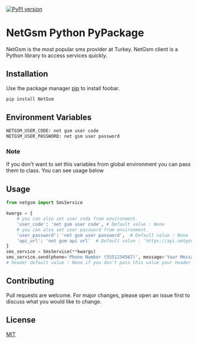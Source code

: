 [![PyPI version](https://img.shields.io/pypi/v/NetGsm.svg)](https://pypi.python.org/pypi/NetGsm)

# NetGsm Python PyPackage

NetGsm is the most popular sms provider at Turkey. NetGsm client is a Python library to access services quickly.

## Installation

Use the package manager [pip](https://pip.pypa.io/en/stable/) to install foobar.

```bash
pip install NetGsm
```
## Environment Variables

```bash
NETGSM_USER_CODE: net gsm user code
NETGSM_USER_PASSWORD: net gsm user password
```
### Note
If you don't want to set this variables from global environment you can pass them to class.
You can see usage below
## Usage

```python
from netgsm import SmsService

kwargs = {
    # you can also set user code from environment.
    'user_code': 'net gsm user code', # Default value : None
    # you can also set user password from environment.
    'user_password': 'net gsm user password',  # Default value : None
    'api_url': 'net gsm api url'  # Default value : 'https://api.netgsm.com.tr/sms/send/get'
}
sms_service = SmsService(**kwargs)
sms_service.send(phone='Phone Number (5551234567)', message='Your Message', header='Your header')
# header default value : None if you don't pass this value your header is your user code
```

## Contributing

Pull requests are welcome. For major changes, please open an issue first to discuss what you would like to change.

## License

[MIT](https://choosealicense.com/licenses/mit/)
